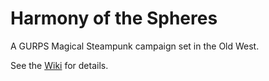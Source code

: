 # Harmony of the Spheres

A GURPS Magical Steampunk campaign set in the Old West.

See the [Wiki](https://github.com/dannwebster/gurps-hots/wiki) for details.
